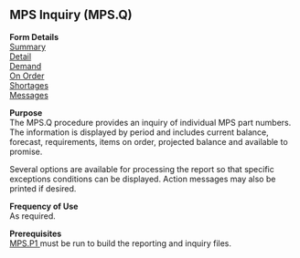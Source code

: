 ##  MPS Inquiry (MPS.Q)

<PageHeader />

**Form Details**  
[ Summary ](MPS-Q-1/README.md)   
[ Detail ](MPS-Q-2/README.md)   
[ Demand ](MPS-Q-3/README.md)   
[ On Order ](MPS-Q-4/README.md)   
[ Shortages ](MPS-Q-5/README.md)   
[ Messages ](MPS-Q-6/README.md)   

**Purpose**  
The MPS.Q procedure provides an inquiry of individual MPS part numbers. The
information is displayed by period and includes current balance, forecast,
requirements, items on order, projected balance and available to promise.  
  
Several options are available for processing the report so that specific
exceptions conditions can be displayed. Action messages may also be printed if
desired.

**Frequency of Use**  
As required.

**Prerequisites**  
[ MPS.P1 ](../../MFG-PROCESS/MPS-P1/README.md) must be run to build the reporting and inquiry files. 

<badge text= "Version 8.10.57" vertical="middle" />

<PageFooter />